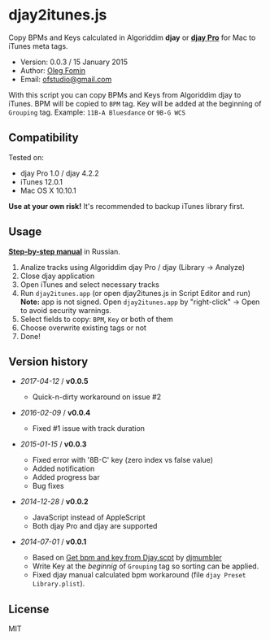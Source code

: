 djay2itunes.js
==============

Copy BPMs and Keys calculated in Algoriddim **djay** or **[djay Pro](https://www.algoriddim.com/djay-mac)** for Mac to iTunes meta tags.

- Version: 0.0.3 / 15 January 2015
- Author: [Oleg Fomin](http://ofstudio.ru)
- Email: [ofstudio@gmail.com](mailto:ofstudio@gmail.com)

With this script you can copy BPMs and Keys from Algoriddim djay to iTunes. BPM will be copied to `BPM` tag. Key  will be added at the beginning of `Grouping` tag. Example: `11B-A Bluesdance` or `9B-G WCS`

## Compatibility

Tested on:

 - djay Pro 1.0 / djay 4.2.2
 - iTunes 12.0.1
 - Mac OS X 10.10.1

**Use at your own risk!** It's recommended to backup iTunes library first.

## Usage

**[Step-by-step manual](https://yesnomaybe.ru/2015/01/23/djay2itunes/)** in Russian.

1. Analize tracks using Algoriddim djay Pro / djay (Library -> Analyze)
2. Close djay application
3. Open iTunes and select necessary tracks
4. Run `djay2itunes.app` (or open djay2itunes.js in Script Editor and run)   
**Note:**  app is not signed. Open  `djay2itunes.app` by "right-click" -> Open to avoid security warnings.
5. Select fields to copy: `BPM`, `Key` or both of them
6. Choose overwrite existing tags or not
7. Done!

## Version history

* _2017-04-12_ / **v0.0.5**
    - Quick-n-dirty workaround on issue #2

* _2016-02-09_ / **v0.0.4**
    - Fixed #1 issue with track duration

* _2015-01-15_ / **v0.0.3**
    - Fixed error with '8B-C' key (zero index vs false value)
    - Added notification
    - Added progress bar
    - Bug fixes

* _2014-12-28_ / **v0.0.2**   
    - JavaScript instead of AppleScript
    - Both djay Pro and djay are supported

* _2014-07-01_ / **v0.0.1**   
    - Based on [Get bpm and key from Djay.scpt](http://edmondcho.com/2012/02/28/copy-calculated-bpm-data-from-algoriddim-djay-to-itunes-using-applescript/) by [djmumbler](https://twitter.com/djmumbler)
    - Write Key at the _beginnig_ of `Grouping` tag so sorting can be applied.
    - Fixed djay manual calculated bpm workaround (file `djay Preset Library.plist`).

## License

MIT
